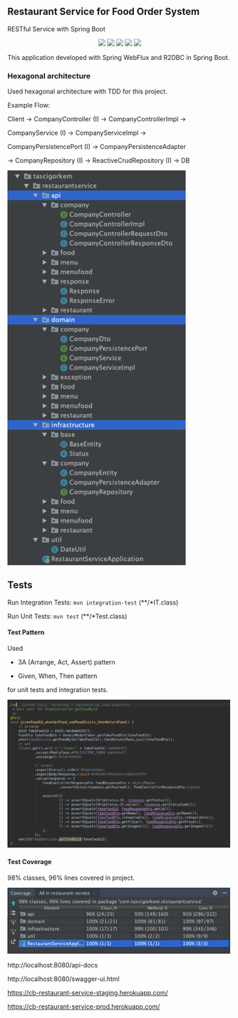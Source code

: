 ## Restaurant Service for Food Order System

RESTful Service with Spring Boot

<p align="center">
    <a alt="Java">
        <img src="https://img.shields.io/badge/Java-v1.11-orange.svg" />
    </a>
    <a alt="Spring Boot">
        <img src="https://img.shields.io/badge/Spring%20Boot-v2.3.1-brightgreen.svg" />
    </a>
    <a alt="Dependencies">
        <img src="https://img.shields.io/badge/dependencies-up%20to%20date-brightgreen.svg" />
    </a>
    <a alt="Contributions">
        <img src="https://img.shields.io/badge/contributions-welcome-orange.svg" />
    </a>
    <a alt="Licence">
        <img src="https://img.shields.io/github/license/tascigorkem/flight-reservation-api">
    </a>
</p>

This application developed with Spring WebFlux and R2DBC in Spring Boot.

### Hexagonal architecture

Used hexagonal architecture with TDD for this project.

Example Flow:

Client -> CompanyController (I) -> CompanyControllerImpl -> 

CompanyService (I) -> CompanyServiceImpl -> 

CompanyPersistencePort (I) -> CompanyPersistenceAdapter 

-> CompanyRepository (I) -> ReactiveCrudRepository (I) -> DB

<img src="./docs/project-structure.png" alt="project-structure" width="400">

## Tests

Run Integration Tests: `mvn integration-test` (**/*IT.class)

Run Unit Tests: `mvn test` (**/*Test.class)

#### Test Pattern

Used 

* 3A (Arrange, Act, Assert) pattern 

* Given, When, Then pattern

for unit tests and integration tests.

<img src="./docs/unit-test.png" alt="unit-test" width="500">

#### Test Coverage

98% classes, 96% lines covered in project.

<img src="./docs/test-coverege.png" alt="test-coverege" width="500">

http://localhost:8080/api-docs

http://localhost:8080/swagger-ui.html

https://cb-restaurant-service-staging.herokuapp.com/

https://cb-restaurant-service-prod.herokuapp.com/